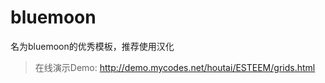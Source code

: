 # bluemoon
名为bluemoon的优秀模板，推荐使用汉化



> 在线演示Demo: http://demo.mycodes.net/houtai/ESTEEM/grids.html



